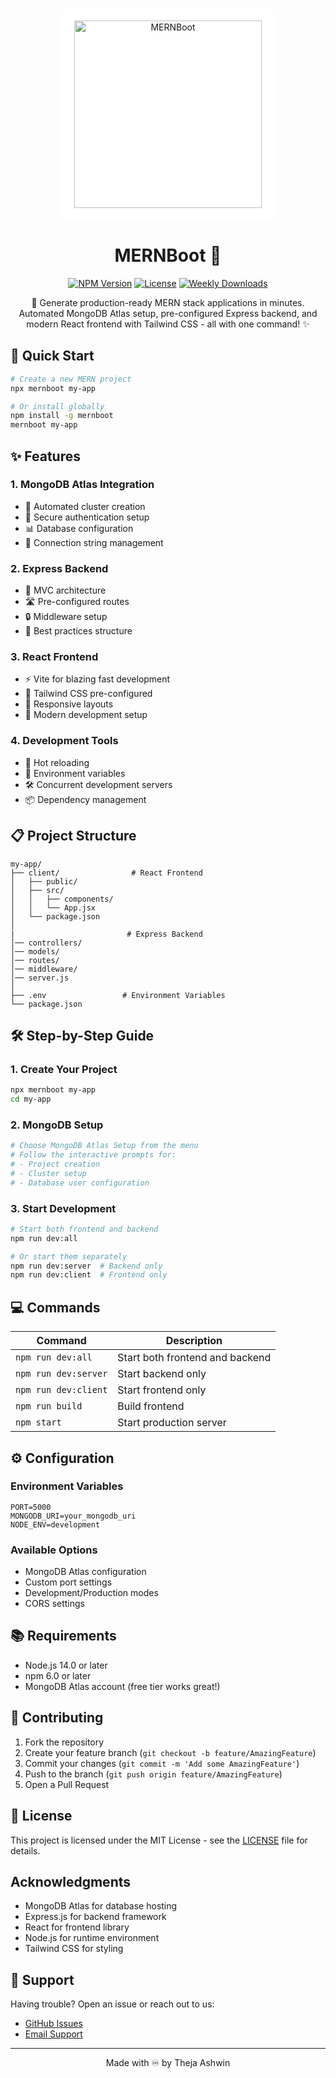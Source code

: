<p align="center">
<img src="https://i.ibb.co/RkhVtGqr/mern-starter.png" alt="MERNBoot" width="300px" style="background-color: #ffffff; padding: 20px; border-radius: 10px;"/>
</p>  

<div align="center">

# MERNBoot 🚀

[![NPM Version](https://img.shields.io/npm/v/mernboot)](https://www.npmjs.com/package/mernboot)
[![License](https://img.shields.io/npm/l/mernboot)](https://www.npmjs.com/package/mernboot)
[![Weekly Downloads](https://img.shields.io/npm/dw/mernboot)](https://www.npmjs.com/package/mernboot)

🎯 Generate production-ready MERN stack applications in minutes. Automated MongoDB Atlas setup, pre-configured Express backend, and modern React frontend with Tailwind CSS - all with one command! ✨

</div>

## 🚀 Quick Start

```bash
# Create a new MERN project
npx mernboot my-app

# Or install globally
npm install -g mernboot
mernboot my-app
```

## ✨ Features

### 1. MongoDB Atlas Integration

- 🔄 Automated cluster creation
- 🔑 Secure authentication setup
- 📊 Database configuration
- 🔌 Connection string management

### 2. Express Backend

- 📁 MVC architecture
- 🛣️ Pre-configured routes
- 🔒 Middleware setup
- 🎯 Best practices structure

### 3. React Frontend

- ⚡ Vite for blazing fast development
- 🎨 Tailwind CSS pre-configured
- 📱 Responsive layouts
- 🎯 Modern development setup

### 4. Development Tools

- 🔄 Hot reloading
- 📝 Environment variables
- 🛠️ Concurrent development servers
- 📦 Dependency management

## 📋 Project Structure

```
my-app/
├── client/                # React Frontend
│   ├── public/
│   ├── src/
│   │   ├── components/
│   │   └── App.jsx
│   └── package.json
│
|                         # Express Backend
│── controllers/
│── models/
│── routes/
│── middleware/
│── server.js
│
├── .env                 # Environment Variables
└── package.json
```

## 🛠️ Step-by-Step Guide

### 1. Create Your Project

```bash
npx mernboot my-app
cd my-app
```

### 2. MongoDB Setup

```bash
# Choose MongoDB Atlas Setup from the menu
# Follow the interactive prompts for:
# - Project creation
# - Cluster setup
# - Database user configuration
```

### 3. Start Development

```bash
# Start both frontend and backend
npm run dev:all

# Or start them separately
npm run dev:server  # Backend only
npm run dev:client  # Frontend only
```

## 💻 Commands

| Command              | Description                     |
| -------------------- | ------------------------------- |
| `npm run dev:all`    | Start both frontend and backend |
| `npm run dev:server` | Start backend only              |
| `npm run dev:client` | Start frontend only             |
| `npm run build`      | Build frontend                  |
| `npm start`          | Start production server         |

## ⚙️ Configuration

### Environment Variables

```env
PORT=5000
MONGODB_URI=your_mongodb_uri
NODE_ENV=development
```

### Available Options

- MongoDB Atlas configuration
- Custom port settings
- Development/Production modes
- CORS settings

## 📚 Requirements

- Node.js 14.0 or later
- npm 6.0 or later
- MongoDB Atlas account (free tier works great!)

## 🤝 Contributing

1. Fork the repository
2. Create your feature branch (`git checkout -b feature/AmazingFeature`)
3. Commit your changes (`git commit -m 'Add some AmazingFeature'`)
4. Push to the branch (`git push origin feature/AmazingFeature`)
5. Open a Pull Request

## 📝 License

This project is licensed under the MIT License - see the [LICENSE](LICENSE) file for details.

##  Acknowledgments

- MongoDB Atlas for database hosting
- Express.js for backend framework
- React for frontend library
- Node.js for runtime environment
- Tailwind CSS for styling

## 📮 Support

Having trouble? Open an issue or reach out to us:

- [GitHub Issues](https://github.com/thejaAshwin62/mernboot/issues)
- [Email Support](mailto:your-email@example.com)

---

<div align="center">
Made with ♾️ by Theja Ashwin
</div>
